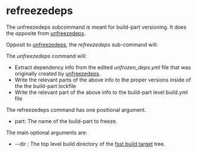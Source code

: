 # refreezedeps
The unfreezedeps subcommand is meant for build-part versioning. It does the opposite from [unfreezedeps](unfreezedeps.MD). 

Opposit to [unfreezedeps](unfreezedeps.MD), the *refreezedeps* sub-command will:

The *unfreezedeps* command will:

* Extract dependency info from the edited *unfrozen_deps.yml* file that was originally created by [unfreezedeps](unfreezedeps.MD).
* Write the relevant parts of the above info to the proper versions inside of the the build-part lockfile
* Write the relevant part of the above info to the build-part level build.yml file

The refreezedeps command has one positional argument.

* part: The name of the build-part to freeze.

The main optional arguments are:

* --dir : The top level build directory of the [fsst build target](buildtarget.MD) tree.
